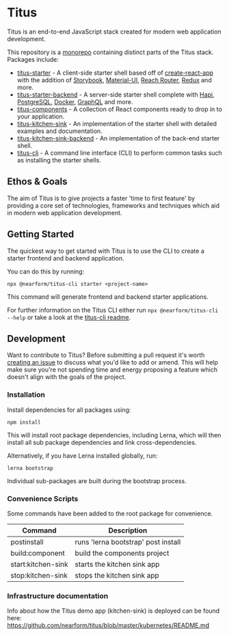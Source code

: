 # Titus

Titus is an end-to-end JavaScript stack created for modern web application development.

This repository is a [monorepo](https://lernajs.io/) containing distinct parts of the Titus stack. Packages include:

- [titus-starter](https://github.com/nearform/titus/tree/master/packages/titus-starter) - A client-side starter shell based off of [create-react-app](https://github.com/facebook/create-react-app) with the addition of [Storybook](https://storybook.js.org/), [Material-UI](https://material-ui.com/), [Reach Router](https://reach.tech/router), [Redux](https://redux.js.org/) and more.
- [titus-starter-backend](https://github.com/nearform/titus/tree/master/packages/titus-starter-backend) - A server-side starter shell complete with [Hapi](https://hapijs.com/), [PostgreSQL](https://www.postgresql.org/), [Docker](https://www.docker.com/), [GraphQL](https://graphql.org/) and more.
- [titus-components](https://github.com/nearform/titus/tree/master/packages/titus-components) - A collection of React components ready to drop in to your application.
- [titus-kitchen-sink](https://github.com/nearform/titus/tree/master/packages/titus-kitchen-sink) - An implementation of the starter shell with detailed examples and documentation.
- [titus-kitchen-sink-backend](https://github.com/nearform/titus/tree/master/packages/titus-kitchen-sink-backend) - An implementation of the back-end starter shell.
- [titus-cli](https://github.com/nearform/titus/tree/master/packages/titus-cli) - A command line interface (CLI) to perform common tasks such as installing the starter shells.



## Ethos & Goals

The aim of Titus is to give projects a faster 'time to first feature' by providing a core set of technologies, frameworks and techniques which aid in modern web application development.

## Getting Started

The quickest way to get started with Titus is to use the CLI to create a starter frontend and backend application.

You can do this by running:

```
npx @nearform/titus-cli starter <project-name>
```

This command will generate frontend and backend starter applications.

For further information on the Titus CLI either run `npx @nearform/titus-cli --help` or take a look at the [titus-cli readme](https://github.com/nearform/titus/blob/master/packages/titus-cli/README.md).

## Development

Want to contribute to Titus? Before submitting a pull request it's worth [creating an issue](https://github.com/nearform/titus/issues) to discuss what you'd like to add or amend. This will help make sure you're not spending time and energy proposing a feature which doesn't align with the goals of the project.

### Installation

Install dependencies for all packages using:

```
npm install
```

This will install root package dependencies, including Lerna, which will then install all sub package dependencies and link cross-dependencies.

Alternatively, if you have Lerna installed globally, run:

```
lerna bootstrap
```

Individual sub-packages are built during the bootstrap process.

### Convenience Scripts

Some commands have been added to the root package for convenience.

| Command            | Description                         |
| ------------------ | ----------------------------------- |
| postinstall        | runs 'lerna bootstrap' post install |
| build:component    | build the components project        |
| start:kitchen-sink | starts the kitchen sink app         |
| stop:kitchen-sink  | stops the kitchen sink app          |

### Infrastructure documentation

Info about how the Titus demo app (kitchen-sink) is deployed can be found here: https://github.com/nearform/titus/blob/master/kubernetes/README.md
